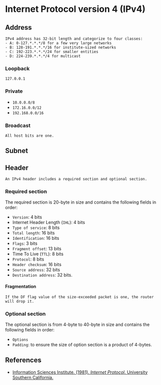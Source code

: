 # Internet Protocol version 4 (IPv4)
## Address
```
IPv4 address has 32-bit length and categorize to four classes:
- A: 0-127.*.*.*/8 for a few very large networks
- B: 128-191.*.*.*/16 for institute-sized networks
- C: 192-223.*.*.*/24 for smaller entities
- D: 224-239.*.*.*/4 for multicast
```
### Loopback
`127.0.0.1`
### Private
- `10.0.0.0/8`
- `172.16.0.0/12`
- `192.168.0.0/16`
### Broadcast
```
All host bits are one.
```
## Subnet
## Header
```
An IPv4 header includes a required section and optional section.
```
### Required section
The required section is 20-byte in size and contains the following fields in order:
- `Version`: 4 bits
- Internet Header Length (`IHL`): 4 bits
- `Type of service`: 8 bits
- `Total length`: 16 bits
- `Identification`: 16 bits
- `Flags`: 3 bits
- `Fragment offset`: 13 bits
- Time To Live (`TTL`): 8 bits
- `Protocol`: 8 bits
- `Header checksum`: 16 bits
- `Source address`: 32 bits
- `Destination address`: 32 bits.
#### Fragmentation
```
If the DF flag value of the size-exceeded packet is one, the router will drop it.
```
### Optional section
The optional section is from 4-byte to 40-byte in size and contains the following fields in order:
- `Options`
- `Padding`: to ensure the size of option section is a product of 4-bytes.

## References
- [Information Sciences Institute. (1981). *Internet Protocol*. University Southern California.](https://datatracker.ietf.org/doc/html/rfc791)

